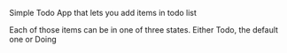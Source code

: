 Simple Todo App that lets you add items in todo list

Each of those items can be in one of three states. Either Todo, the default one or Doing 